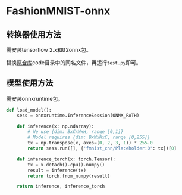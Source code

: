 # FashionMNIST-onnx

## 转换器使用方法

需安装tensorflow 2.x和tf2onnx包。

替换[原仓库](https://github.com/LC-John/Fashion-MNIST)code目录中的同名文件，再运行`test.py`即可。

## 模型使用方法

需安装onnxruntime包。

```python
def load_model():
    sess = onnxruntime.InferenceSession(ONNX_PATH)

    def inference(x: np.ndarray):
        # We use {dim: BxCxWxH, range [0,1]}
        # Model requires {dim: BxWxHxC, range [0,255]}
        tx = np.transpose(x, axes=(0, 2, 3, 1)) * 255.0
        return sess.run([], {'fmnist_cnn/Placeholder:0': tx})[0]

    def inference_torch(x: torch.Tensor):
        tx = x.detach().cpu().numpy()
        result = inference(tx)
        return torch.from_numpy(result)

    return inference, inference_torch
```
